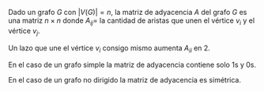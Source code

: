 Dado un grafo $G$ con $|V(G)|=n$, la matriz de adyacencia $A$ del grafo $G$ es una matriz $n\times n$ donde $A_{ij}=$ la cantidad de aristas que unen el vértice $v_i$ y el vértice $v_j$.

Un lazo que une el vértice $v_i$ consigo mismo aumenta $A_{ii}$ en $2$.

En el caso de un grafo simple la matriz de adyacencia contiene solo $1$s y $0$s.

En el caso de un grafo no dirigido la matriz de adyacencia es simétrica.